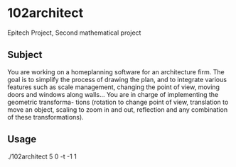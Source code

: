 # 102architect

Epitech Project, Second mathematical project

## Subject

You are working on a homeplanning software for an architecture firm. The goal is to simplify the process of drawing the plan, and to integrate various features such as scale management, changing the point of view, moving doors and windows along walls... You are in charge of implementing the geometric transforma- tions (rotation to change point of view, translation to move an object, scaling to zoom in and out, reflection and any combination of these transformations).

## Usage

./102architect 5 0 -t -1 1